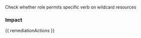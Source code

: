 
Check whether role permits specific verb on wildcard resources

### Impact
<!-- Add Impact here -->

<!-- DO NOT CHANGE -->
{{ remediationActions }}



